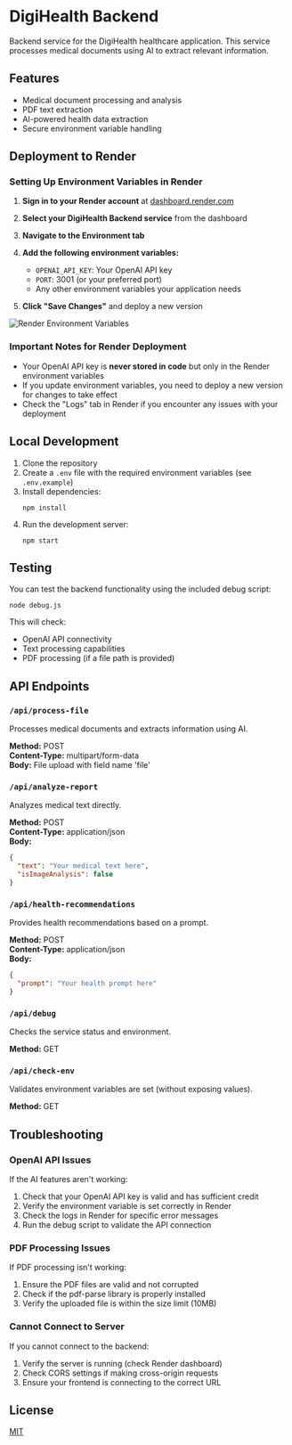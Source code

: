 # DigiHealth Backend

Backend service for the DigiHealth healthcare application. This service processes medical documents using AI to extract relevant information.

## Features

- Medical document processing and analysis
- PDF text extraction
- AI-powered health data extraction
- Secure environment variable handling

## Deployment to Render

### Setting Up Environment Variables in Render

1. **Sign in to your Render account** at [dashboard.render.com](https://dashboard.render.com)

2. **Select your DigiHealth Backend service** from the dashboard

3. **Navigate to the Environment tab**

4. **Add the following environment variables:**
   - `OPENAI_API_KEY`: Your OpenAI API key
   - `PORT`: 3001 (or your preferred port)
   - Any other environment variables your application needs

5. **Click "Save Changes"** and deploy a new version

![Render Environment Variables](https://render.com/static/environment-variables.png)

### Important Notes for Render Deployment

- Your OpenAI API key is **never stored in code** but only in the Render environment variables
- If you update environment variables, you need to deploy a new version for changes to take effect
- Check the "Logs" tab in Render if you encounter any issues with your deployment

## Local Development

1. Clone the repository
2. Create a `.env` file with the required environment variables (see `.env.example`)
3. Install dependencies:
   ```
   npm install
   ```
4. Run the development server:
   ```
   npm start
   ```

## Testing

You can test the backend functionality using the included debug script:

```
node debug.js
```

This will check:
- OpenAI API connectivity
- Text processing capabilities
- PDF processing (if a file path is provided)

## API Endpoints

### `/api/process-file`
Processes medical documents and extracts information using AI.

**Method:** POST  
**Content-Type:** multipart/form-data  
**Body:** File upload with field name 'file'

### `/api/analyze-report`
Analyzes medical text directly.

**Method:** POST  
**Content-Type:** application/json  
**Body:**
```json
{
  "text": "Your medical text here",
  "isImageAnalysis": false
}
```

### `/api/health-recommendations`
Provides health recommendations based on a prompt.

**Method:** POST  
**Content-Type:** application/json  
**Body:**
```json
{
  "prompt": "Your health prompt here"
}
```

### `/api/debug`
Checks the service status and environment.

**Method:** GET

### `/api/check-env`
Validates environment variables are set (without exposing values).

**Method:** GET

## Troubleshooting

### OpenAI API Issues

If the AI features aren't working:

1. Check that your OpenAI API key is valid and has sufficient credit
2. Verify the environment variable is set correctly in Render
3. Check the logs in Render for specific error messages
4. Run the debug script to validate the API connection

### PDF Processing Issues

If PDF processing isn't working:

1. Ensure the PDF files are valid and not corrupted
2. Check if the pdf-parse library is properly installed
3. Verify the uploaded file is within the size limit (10MB)

### Cannot Connect to Server

If you cannot connect to the backend:

1. Verify the server is running (check Render dashboard)
2. Check CORS settings if making cross-origin requests
3. Ensure your frontend is connecting to the correct URL

## License

[MIT](LICENSE) 